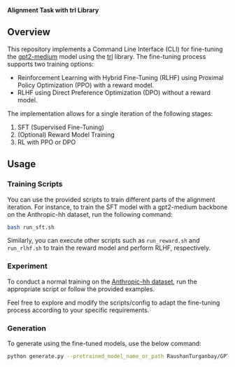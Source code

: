 **Alignment Task with trl Library**

## Overview

This repository implements a Command Line Interface (CLI) for fine-tuning the [gpt2-medium](https://huggingface.co/gpt2-medium) model using the [trl](https://huggingface.co/docs/trl/index) library. The fine-tuning process supports two training options:

- Reinforcement Learning with Hybrid Fine-Tuning (RLHF) using Proximal Policy Optimization (PPO) with a reward model.
- RLHF using Direct Preference Optimization (DPO) without a reward model.

The implementation allows for a single iteration of the following stages:
1. SFT (Supervised Fine-Tuning)
2. (Optional) Reward Model Training
3. RL with PPO or DPO

## Usage

### Training Scripts

You can use the provided scripts to train different parts of the alignment iteration. For instance, to train the SFT model with a gpt2-medium backbone on the Anthropic-hh dataset, run the following command:

```bash
bash run_sft.sh
```

Similarly, you can execute other scripts such as `run_reward.sh` and `run_rlhf.sh` to train the reward model and perform RLHF, respectively.


### Experiment

To conduct a normal training on the [Anthropic-hh dataset](https://huggingface.co/datasets/Anthropic/hh-rlhf), run the appropriate script or follow the provided examples.

Feel free to explore and modify the scripts/config to adapt the fine-tuning process according to your specific requirements.

### Generation
To generate using the fine-tuned models, use the below command:

```bash
python generate.py --pretrained_model_name_or_path RaushanTurganbay/GPT2_sft_and_dpo_tuned max_new_tokens 256 {{other generaion_args}}
```
